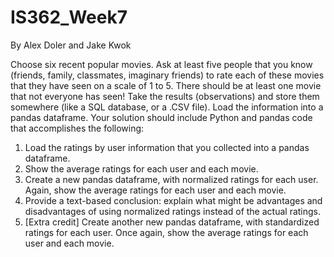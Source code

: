 # IS362_Week7
By Alex Doler and Jake Kwok

Choose six recent popular movies. Ask at least five people that you know (friends, family, classmates, imaginary friends) to rate each of these movies that they have seen on a scale of 1 to 5. There should be at least one movie that not everyone has seen!
Take the results (observations) and store them somewhere (like a SQL database, or a .CSV file). Load the information into a pandas dataframe. Your solution should include Python and pandas code that accomplishes the following:
1. Load the ratings by user information that you collected into a pandas dataframe.
2. Show the average ratings for each user and each movie.
3. Create a new pandas dataframe, with normalized ratings for each user. Again, show the average ratings for each user and each movie.
4. Provide a text-based conclusion: explain what might be advantages and disadvantages of using normalized ratings instead of the actual ratings.
5. [Extra credit] Create another new pandas dataframe, with standardized ratings for each user. Once again, show the average ratings for each user and each movie.
